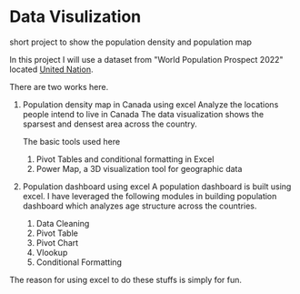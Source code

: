 # Data Visulization
short project to show the population density and population map

In this project I will use a dataset from "World Population Prospect 2022" located [United Nation](https://population.un.org/wpp/Download/Standard/Population/). 

There are two works here. 

1. Population density map in Canada using excel
    Analyze the locations people intend to live in Canada The data visualization shows the sparsest and densest area 
    across the country. 

    The basic tools used here
    1. Pivot Tables and conditional formatting in Excel
    2.  Power Map, a 3D visualization tool for geographic data
 
2. Population dashboard using excel
    A population dashboard is built using excel. I have leveraged the following modules in building population 
    dashboard which analyzes age structure across the countries. 
    1. Data Cleaning
    2. Pivot Table
    3. Pivot Chart
    4. Vlookup
    5. Conditional Formatting 

The reason for using excel to do these stuffs is simply for fun.
